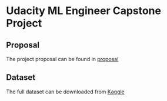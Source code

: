 # Udacity ML Engineer Capstone Project

## Proposal
The project proposal can be found in [proposal](proposal.pdf)

## Dataset
The full dataset can be downloaded from [Kaggle](https://www.kaggle.com/andrewmvd/face-mask-detection)
